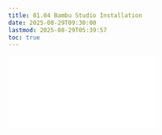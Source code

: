 ```yaml
---
title: 01.04 Bambu Studio Installation
date: 2025-08-29T09:30:00
lastmod: 2025-08-29T05:39:57
toc: true
---
```


![Link to included file content](../../../../digital-fabrication/3d-printing/bambu-studio-installation.md)
